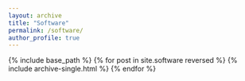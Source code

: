 ```yaml
---
layout: archive
title: "Software"
permalink: /software/
author_profile: true
---
```


{% include base_path %}
{% for post in site.software reversed %}
  {% include archive-single.html %}
{% endfor %}
